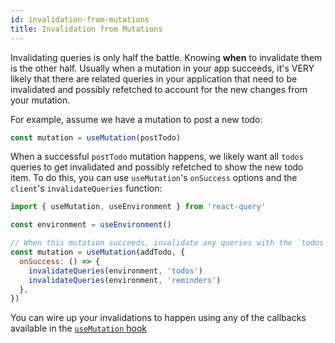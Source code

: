 ```yaml
---
id: invalidation-from-mutations
title: Invalidation from Mutations
---
```


Invalidating queries is only half the battle. Knowing **when** to invalidate them is the other half. Usually when a mutation in your app succeeds, it's VERY likely that there are related queries in your application that need to be invalidated and possibly refetched to account for the new changes from your mutation.

For example, assume we have a mutation to post a new todo:

```js
const mutation = useMutation(postTodo)
```

When a successful `postTodo` mutation happens, we likely want all `todos` queries to get invalidated and possibly refetched to show the new todo item. To do this, you can use `useMutation`'s `onSuccess` options and the `client`'s `invalidateQueries` function:

```js
import { useMutation, useEnvironment } from 'react-query'

const environment = useEnvironment()

// When this mutation succeeds, invalidate any queries with the `todos` or `reminders` query key
const mutation = useMutation(addTodo, {
  onSuccess: () => {
    invalidateQueries(environment, 'todos')
    invalidateQueries(environment, 'reminders')
  },
})
```

You can wire up your invalidations to happen using any of the callbacks available in the [`useMutation` hook](../mutations)
